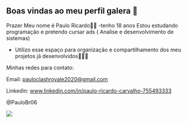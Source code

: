 ## Boas vindas ao meu perfil galera 👋

 Prazer Meu nome é Paulo Ricardo👋😎
 -tenho 18 anos
 Estou estudando programação e pretendo cursar ads ( Analise e desenvolvimento de sistemas)
 
- Utilizo esse espaço para organização e compartilhamento dos meu projetos já desenvolvidos👨‍💻🌐

Minhas redes para contato:

Email: pauloclashroyale2020@gmail.com

Linkedin: www.linkedin.com/in/paulo-ricardo-carvalho-755493333

@PauloBr06

![](https://media4.giphy.com/media/XARctHXJvoIQP0rH3y/200.webp?cid=790b7611uxg5qn2q19yiap8uteskpqfxupahxnv6w45zwiwb&ep=v1_gifs_search&rid=200.webp&ct=g)
